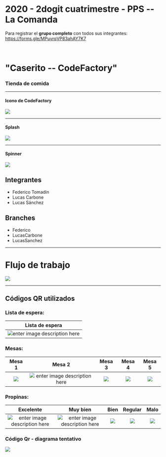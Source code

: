 <h1>2020 - 2dogit cuatrimestre - PPS -- La Comanda</h1>

Para registrar el <strong>grupo completo</strong> con todos sus integrantes: https://forms.gle/MPuyrqVP83ahAY7K7

<br>

# "Caserito -- CodeFactory"
### Tienda de comida
<hr>
<h4>Icono de CodeFactory</h4>
<img src="restaurant/src/assets/logo_restaurante.png">
<hr>
<h4>Splash</h4>
<img src="restaurant/src/assets/splashScreen.png">
<hr>
<h4>Spinner</h4>
<img src="restaurant/src/assets/logo_restaurante.png">


## Integrantes
- Federico Tomadin
- Lucas Carbone
- Lucas Sánchez

## Branches
- Federico 
- LucasCarbone
- LucasSanchez
<hr>

# Flujo de trabajo



<a href="https://docs.google.com/spreadsheets/d/1C5TlboQ4kwM8ISqbjtcPCJSgXAjIX555JuIrCkci7Nk/edit?usp=sharing" target="_blank"><img src = "flujo_trabajo.png"></a>
<hr>

## Códigos QR utilizados

### Lista de espera:
| Lista de espera |
|:--:|
| ![enter image description here](https://github.com/federicotomadin/2020_TP_PPS_Comanda_2_cuatri/blob/main/QRs/LISTA-DE-ESPERA.png) | 

### Mesas: 
| Mesa 1 | Mesa 2  | Mesa 3 | Mesa 4 | Mesa 5 |
|:--: | :--: | :--: | :--: | :--: |
| ![](https://github.com/federicotomadin/2020_TP_PPS_Comanda_2_cuatri/blob/main/QRs/Mesas/qr-mesa-1.png) | ![enter image description here](https://github.com/federicotomadin/2020_TP_PPS_Comanda_2_cuatri/blob/main/QRs/Mesas/qr-mesa-2.png)| ![](https://github.com/federicotomadin/2020_TP_PPS_Comanda_2_cuatri/blob/main/QRs/Mesas/qr-mesa-3.png) | ![](https://github.com/federicotomadin/2020_TP_PPS_Comanda_2_cuatri/blob/main/QRs/Mesas/qr-mesa-4.png) | ![](https://github.com/federicotomadin/2020_TP_PPS_Comanda_2_cuatri/blob/main/QRs/Mesas/qr-mesa-5.png) | 

### Propinas: 
| Excelente | Muy bien  | Bien | Regular | Malo |
|:--: | :--: | :--: | :--: | :--: |
| ![enter image description here](https://github.com/federicotomadin/2020_TP_PPS_Comanda_2_cuatri/blob/main/QRs/Propinas/propina1.png) | ![enter image description here](https://github.com/federicotomadin/2020_TP_PPS_Comanda_2_cuatri/blob/main/QRs/Propinas/propina2.png)| ![](https://github.com/federicotomadin/2020_TP_PPS_Comanda_2_cuatri/blob/main/QRs/Propinas/propina3.png) | ![](https://github.com/federicotomadin/2020_TP_PPS_Comanda_2_cuatri/blob/main/QRs/Propinas/propina4.png) | ![](https://github.com/federicotomadin/2020_TP_PPS_Comanda_2_cuatri/blob/main/QRs/Propinas/propina5.png) | 


<h3> Código Qr - diagrama tentativo</h3>
  <img src="https://github.com/maxineiner/2020_TP_PPS_Comanda_1_cuatri/blob/master/Diagrama_QR_MESA.jpg" >



